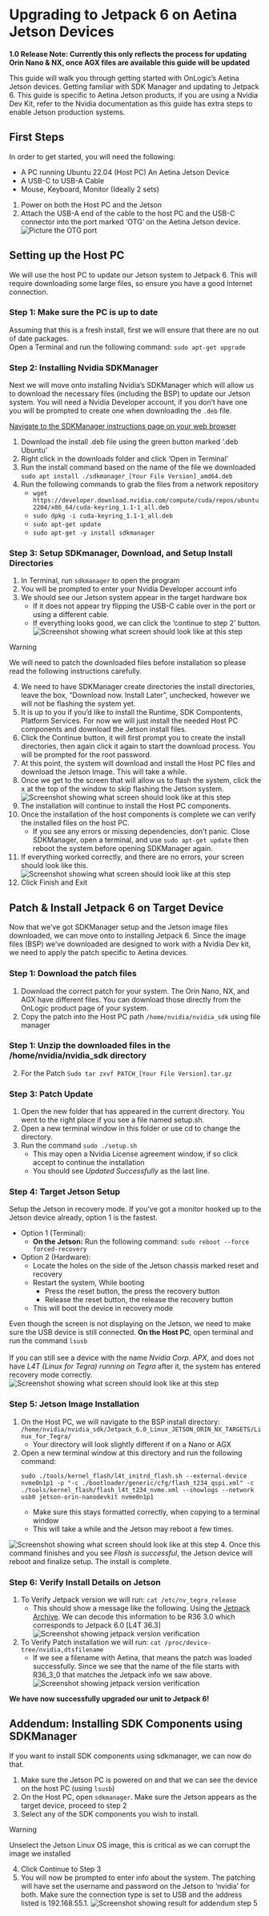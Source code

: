 # Upgrading to Jetpack 6 on Aetina Jetson Devices
**1.0 Release Note: Currently this only reflects the process for updating Orin Nano & NX, once AGX files are available this guide will be updated**

This guide will walk you through getting started with OnLogic’s Aetina Jetson devices. Getting familiar with SDK Manager and updating to Jetpack 6. This guide is specific to Aetina Jetson products, if you are using a Nvidia Dev Kit, refer to the Nvidia documentation as this guide has extra steps to enable Jetson production systems.

## First Steps <br/>

In order to get started, you will need the following:
- A PC running Ubuntu 22.04 (Host PC)
 An Aetina Jetson Device
- A USB-C to USB-A Cable
- Mouse, Keyboard, Monitor (Ideally 2 sets)

1. Power on both the Host PC and the Jetson
2. Attach the USB-A end of the cable to the host PC and the USB-C connector into the port marked ‘OTG’ on the Aetina Jetson device.
![Picture the OTG port](/assets/otgport.jpg) 

## Setting up the Host PC <br/>

We will use the host PC to update our Jetson system to Jetpack 6. This will require downloading some large files, so ensure you have a good Internet connection.

### Step 1: Make sure the PC is up to date <br/>
Assuming that this is a fresh install, first we will ensure that there are no out of date packages. <br/>
Open a Terminal and run the following command: ``` sudo apt-get upgrade ```

### Step 2: Installing Nvidia SDKManager <br/>

Next we will move onto installing Nvidia’s SDKManager which will allow us to download the necessary files (including the BSP) to update our Jetson system. You will need a Nvidia Developer account, if you don’t have one you will be prompted to create one when downloading the ```.deb``` file.

[Navigate to the SDKManager instructions page on your web browser](https://developer.nvidia.com/sdk-manager)

1. Download the install .deb file using the green button marked ‘.deb Ubuntu’
2. Right click in the downloads folder and click ‘Open in Terminal’
3. Run the install command based on the name of the file we downloaded ```sudo apt install ./sdkmanager_[Your File Version]_amd64.deb```
4. Run the following commands to grab the files from a network repository
    - ```wget https://developer.download.nvidia.com/compute/cuda/repos/ubuntu2204/x86_64/cuda-keyring_1.1-1_all.deb```
    - ```sudo dpkg -i cuda-keyring_1.1-1_all.deb```
    - ```sudo apt-get update```
    - ```sudo apt-get -y install sdkmanager```

### Step 3: Setup SDKmanager, Download, and Setup Install Directories <br/>
1. In Terminal, run ```sdkmanager``` to open the program
2. You will be prompted to enter your Nvidia Developer account info
3. We should see our Jetson system appear in the target hardware box
    - If it does not appear try flipping the USB-C cable over in the port or using a different cable.
    - If everything looks good, we can click the ‘continue to step 2’ button.
 ![Screenshot showing what screen should look like at this step](/assets/initsdk.png) 
> [!WARNING]
> We will need to patch the downloaded files before installation so please read the following instructions carefully.
4. We need to have SDKManager create directories the install directories, leave the box, “Download now. Install Later”, unchecked, however we will not be flashing the system yet.
5. It is up to you if you’d like to install the Runtime, SDK Compontents, Platform Services. For now we will just install the needed Host PC components and download the Jetson install files.
6. Click the Continue button, it will first prompt you to create the install directories, then again click it again to start the download process. You will be prompted for the root password.
7. At this point, the system will download and install the Host PC files and download the Jetson Image. This will take a while.
8. Once we get to the screen that will allow us to flash the system, click the x at the top of the window to skip flashing the Jetson system.
![Screenshot showing what screen should look like at this step](/assets/cancelpic.png)
9. The installation will continue to install the Host PC components.
10. Once the installation of the host components is complete we can verify the installed files on the host PC.
    - If you see any errors or missing dependencies, don’t panic. Close SDKManager, open a terminal, and use ```sudo apt-get update``` then reboot the system before opening SDKManager again.
11. If everything worked correctly, and there are no errors, your screen should look like this.
![Screenshot showing what screen should look like at this step](/assets/initcomplete.png)
12. Click Finish and Exit

## Patch & Install Jetpack 6 on Target Device <br/>
Now that we’ve got SDKManager setup and the Jetson image files downloaded, we can move onto to installing Jetpack 6. Since the image files (BSP) we’ve downloaded are designed to work with a Nvidia Dev kit, we need to apply the patch specific to Aetina devices.

### Step 1: Download the patch files <br/>
1. Download the correct patch for your system. The Orin Nano, NX, and AGX have different files. You can download those directly from the OnLogic product page of your system.
2. Copy the patch into the Host PC path ```/home/nvidia/nvidia_sdk``` using file manager

### Step 1: Unzip the downloaded files in the /home/nvidia/nvidia_sdk directory <br/>
2. For the Patch ```Sudo tar zxvf PATCH_[Your File Version].tar.gz```

### Step 3: Patch Update <br/>
1. Open the new folder that has appeared in the current directory. You went to the right place if you see a file named setup.sh.
2. Open a new terminal window in this folder or use cd to change the directory.
3. Run the command ```sudo ./setup.sh```
   - This may open a Nvidia License agreement window, if so click accept to continue the installation
   - You should see _Updated Successfully_ as the last line.

### Step 4: Target Jetson Setup <br/>
Setup the Jetson in recovery mode. If you’ve got a monitor hooked up to the Jetson device already, option 1 is the fastest.
- Option 1 (Terminal):
  - **On the Jetson:** Run the following command: ```sudo reboot --force forced-recovery```
- Option 2 (Hardware):
  - Locate the holes on the side of the Jetson chassis marked reset and recovery
  - Restart the system, While booting
    - Press the reset button, the press the recovery button
    - Release the reset button, the release the recovery button
  - This will boot the device in recovery mode

Even though the screen is not displaying on the Jetson, we need to make sure the USB device is still connected. **On the Host PC**, open terminal and run the command ```lsusb``` <br/><br/>
If you can still see a device with the name _Nvidia Corp. APX_, and does not have _L4T (Linux for Tegra) running on Tegra_ after it, the system has entered recovery mode correctly.
![Screenshot showing what screen should look like at this step](/assets/patch7.png)

### Step 5: Jetson Image Installation <br/>
1. On the Host PC, we will navigate to the BSP install directory: ```/home/nvidia/nvidia_sdk/Jetpack_6.0_Linux_JETSON_ORIN_NX_TARGETS/Linux_for_Tegra/```
    - Your directory will look slightly different if on a Nano or AGX
2. Open a new terminal window at this directory and run the following command:
   ```
   sudo ./tools/kernel_flash/l4t_initrd_flash.sh --external-device nvme0n1p1 -p "-c ./bootloader/generic/cfg/flash_t234_qspi.xml" -c ./tools/kernel_flash/flash_l4t_t234_nvme.xml --showlogs --network usb0 jetson-orin-nanodevkit nvme0n1p1
   ```
   - Make sure this stays formatted correctly, when copying to a terminal window
   - This will take a while and the Jetson may reboot a few times.

![Screenshot showing what screen should look like at this step](/assets/patch8.png)
4. Once this command finishes and you see _Flash is successful_, the Jetson device will reboot and finalize setup. The install is complete.

### Step 6: Verify Install Details on Jetson <br/>
1. To Verify Jetpack version we will run: ```cat /etc/nv_tegra_release```
    - This should show a message like the following. Using the [Jetpack Archive](https://developer.nvidia.com/embedded/jetpack-archive). We can decode this information to be R36 3.0 which corresponds to Jetpack 6.0 [L4T 36.3]
     ![Screenshot showing jetpack version verification](/assets/jetpackverify.png)
3. To Verify Patch installation we will run: ```cat /proc/device-tree/nvidia,dtsfilename```
    - If we see a filename with Aetina, that means the patch was loaded successfully. Since we see that the name of the file starts with R36_3_0 that matches the Jetpack info we saw above.
      ![Screenshot showing jetpack version verification](/assets/patchverify.png)
  
**We have now successfully upgraded our unit to Jetpack 6!**

## Addendum: Installing SDK Components using SDKManager <br/>
If you want to install SDK components using sdkmanager, we can now do that.
1. Make sure the Jetson PC is powered on and that we can see the device on the host PC (using ```lsusb```)
2. On the Host PC, open ```sdkmanager```. Make sure the Jetson appears as the target device, proceed to step 2
3. Select any of the SDK components you wish to install.
   
> [!WARNING]
> Unselect the Jetson Linux OS image, this is critical as we can corrupt the image we installed
4. Click Continue to Step 3
5. You will now be prompted to enter info about the system. The patching will have set the username and password on the Jetson to ‘nvidia’ for both. Make sure the connection type is set to USB and the address listed is 192.168.55.1.
![Screenshot showing result for addendum step 5](/assets/adden3.png)





